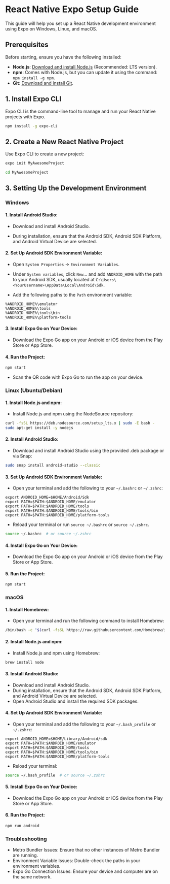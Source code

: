 # React Native Expo Setup Guide

This guide will help you set up a React Native development environment using Expo on Windows, Linux, and macOS.

## Prerequisites

Before starting, ensure you have the following installed:

- **Node.js**: [Download and install Node.js](https://nodejs.org/) (Recommended: LTS version).
- **npm**: Comes with Node.js, but you can update it using the command: `npm install -g npm`.
- **Git**: [Download and install Git](https://git-scm.com/).

## 1. Install Expo CLI

Expo CLI is the command-line tool to manage and run your React Native projects with Expo.

```bash
npm install -g expo-cli
```

## 2. Create a New React Native Project
Use Expo CLI to create a new project:
```bash
expo init MyAwesomeProject
```
```bash
cd MyAwesomeProject
```

## 3. Setting Up the Development Environment

### Windows
#### 1. Install Android Studio:

- Download and install Android Studio.


- During installation, ensure that the Android SDK, Android SDK Platform, and Android Virtual Device are selected.

#### 2. Set Up Android SDK Environment Variable:

- Open `System Properties` -> `Environment Variables`.


- Under `System variables`, click `New`... and add `ANDROID_HOME` with the path to your Android SDK, usually located at `C:\Users\<YourUsername>\AppData\Local\Android\Sdk`.


- Add the following paths to the `Path` environment variable:

```
%ANDROID_HOME%\emulator
%ANDROID_HOME%\tools
%ANDROID_HOME%\tools\bin
%ANDROID_HOME%\platform-tools
```

#### 3. Install Expo Go on Your Device:

- Download the Expo Go app on your Android or iOS device from the Play Store or App Store.

#### 4. Run the Project:

```bash
npm start
```

- Scan the QR code with Expo Go to run the app on your device.

### Linux (Ubuntu/Debian)

#### 1. Install Node.js and npm:

- Install Node.js and npm using the NodeSource repository:

```bash
curl -fsSL https://deb.nodesource.com/setup_lts.x | sudo -E bash -
sudo apt-get install -y nodejs
```

#### 2. Install Android Studio:

- Download and install Android Studio using the provided .deb package or via Snap:

```bash
sudo snap install android-studio --classic
```

#### 3. Set Up Android SDK Environment Variable:

- Open your terminal and add the following to your `~/.bashrc` or `~/.zshrc`:

```
export ANDROID_HOME=$HOME/Android/Sdk
export PATH=$PATH:$ANDROID_HOME/emulator
export PATH=$PATH:$ANDROID_HOME/tools
export PATH=$PATH:$ANDROID_HOME/tools/bin
export PATH=$PATH:$ANDROID_HOME/platform-tools
```

- Reload your terminal or run `source ~/.bashrc` or `source ~/.zshrc`.

```bash
source ~/.bashrc  # or source ~/.zshrc
```

#### 4. Install Expo Go on Your Device:

- Download the Expo Go app on your Android or iOS device from the Play Store or App Store.

#### 5. Run the Project:

```bash
npm start
```

### macOS

#### 1. Install Homebrew:

- Open your terminal and run the following command to install Homebrew:

```bash
/bin/bash -c "$(curl -fsSL https://raw.githubusercontent.com/Homebrew/install/HEAD/install.sh)"
```

#### 2. Install Node.js and npm:

- Install Node.js and npm using Homebrew:

```bash
brew install node
```

#### 3. Install Android Studio:

- Download and install Android Studio.
- During installation, ensure that the Android SDK, Android SDK Platform, and Android Virtual Device are selected.
- Open Android Studio and install the required SDK packages.

#### 4. Set Up Android SDK Environment Variable:

- Open your terminal and add the following to your `~/.bash_profile` or `~/.zshrc`:

```
export ANDROID_HOME=$HOME/Library/Android/sdk
export PATH=$PATH:$ANDROID_HOME/emulator
export PATH=$PATH:$ANDROID_HOME/tools
export PATH=$PATH:$ANDROID_HOME/tools/bin
export PATH=$PATH:$ANDROID_HOME/platform-tools
```

- Reload your terminal:

```bash
source ~/.bash_profile  # or source ~/.zshrc
```

#### 5. Install Expo Go on Your Device:

- Download the Expo Go app on your Android or iOS device from the Play Store or App Store.

#### 6. Run the Project:

```bash
npm run android
```

### Troubleshooting

- Metro Bundler Issues: Ensure that no other instances of Metro Bundler are running.
- Environment Variable Issues: Double-check the paths in your environment variables.
- Expo Go Connection Issues: Ensure your device and computer are on the same network.
